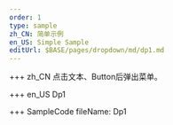 ```yaml
--- 
order: 1
type: sample
zh_CN: 简单示例
en_US: Simple Sample
editUrl: $BASE/pages/dropdown/md/dp1.md
---
```


+++ zh_CN
点击文本、Button后弹出菜单。

+++ en_US
Dp1

+++ SampleCode
fileName: Dp1
